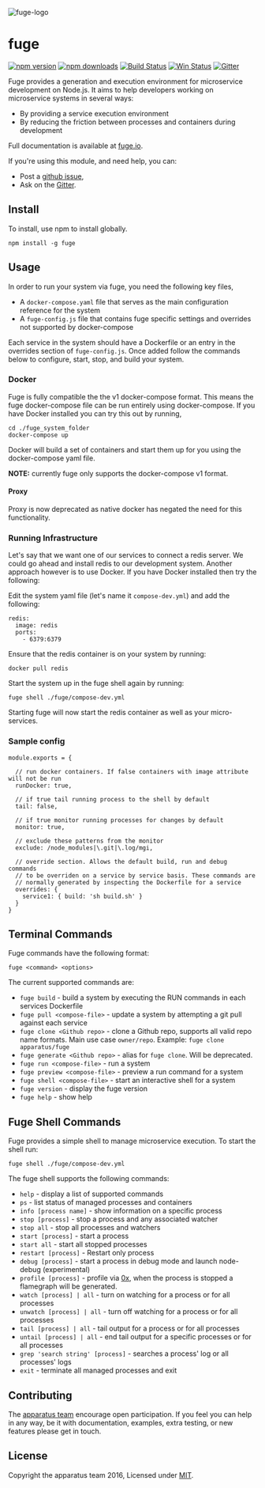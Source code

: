 ![fuge-logo][logo]

# fuge
[![npm version][npm-badge]][npm-url]
[![npm downloads][npm-downloads-badge]][npm-url]
[![Build Status][travis-badge]][travis-url]
[![Win Status][win-badge]][win-url]
[![Gitter][gitter-badge]][gitter-url]

Fuge provides a generation and execution environment for microservice development on Node.js. It aims to help developers working on microservice systems in several ways:

- By providing a service execution environment
- By reducing the friction between processes and containers during development

Full documentation is available at [fuge.io](http://fuge.io/).

If you're using this module, and need help, you can:

- Post a [github issue][],
- Ask on the [Gitter][gitter-url].

## Install
To install, use npm to install globally.

```
npm install -g fuge
```

## Usage
In order to run your system via fuge, you need the following key files,

* A `docker-compose.yaml` file that serves as the main configuration reference for the system
* A `fuge-config.js` file that contains fuge specific settings and overrides not supported by docker-compose

Each service in the system should have a Dockerfile or an entry in the overrides section of `fuge-config.js`. Once added
follow the commands below to configure, start, stop, and build your system.

### Docker
Fuge is fully compatible the the v1 docker-compose format. This means the fuge docker-compose file can be run entirely using docker-compose. If you have Docker installed you can try this out by running,

```
cd ./fuge_system_folder
docker-compose up
```

Docker will build a set of containers and start them up for you using the docker-compose yaml file.

__NOTE:__ currently fuge only supports the docker-compose v1 format.

#### Proxy
Proxy is now deprecated as native docker has negated the need for this functionality.

### Running Infrastructure
Let's say that we want one of our services to connect a redis server. We could go ahead and install redis to our development system. Another approach however is to use Docker. If you have Docker installed then try the following:

Edit the system yaml file (let's name it `compose-dev.yml`) and add the following:

```
redis:
  image: redis
  ports:
    - 6379:6379
```

Ensure that the redis container is on your system by running:

```
docker pull redis
```

Start the system up in the fuge shell again by running:

```
fuge shell ./fuge/compose-dev.yml
```

Starting fuge will now start the redis container as well as your micro-services.

### Sample config
```
module.exports = {

  // run docker containers. If false containers with image attribute will not be run
  runDocker: true,

  // if true tail running process to the shell by default
  tail: false,

  // if true monitor running processes for changes by default
  monitor: true,

  // exclude these patterns from the monitor
  exclude: /node_modules|\.git|\.log/mgi,

  // override section. Allows the default build, run and debug commands
  // to be overriden on a service by service basis. These commands are
  // normally generated by inspecting the Dockerfile for a service
  overrides: {
    service1: { build: 'sh build.sh' }
  }
}
```

## Terminal Commands

Fuge commands have the following format:

`fuge <command> <options>`

The current supported commands are:

* `fuge build` - build a system by executing the RUN commands in each services Dockerfile
* `fuge pull <compose-file>` - update a system by attempting a git pull against each service
* `fuge clone <Github repo>` - clone a Github repo, supports all valid repo name formats. Main use case `owner/repo`. Example: `fuge clone apparatus/fuge`
* `fuge generate <Github repo>` - alias for `fuge clone`. Will be deprecated.
* `fuge run <compose-file>` - run a system
* `fuge preview <compose-file>` - preview a run command for a system
* `fuge shell <compose-file>` - start an interactive shell for a system
* `fuge version` - display the fuge version
* `fuge help` - show help

## Fuge Shell Commands
Fuge provides a simple shell to manage microservice execution. To start the shell run:

```
fuge shell ./fuge/compose-dev.yml
```

The fuge shell supports the following commands:

* `help` - display a list of supported commands
* `ps` - list status of managed processes and containers
* `info [process name]` - show information on a specific process
* `stop [process]` - stop a process and any associated watcher
* `stop all` - stop all processes and watchers
* `start [process]` - start a process
* `start all` - start all stopped processes
* `restart [process]` - Restart only process
* `debug [process]` - start a process in debug mode and launch node-debug (experimental)
* `profile [process]` - profile via [0x][], when the process is stopped a flamegraph will be generated.
* `watch [process] | all` - turn on watching for a process or for all processes
* `unwatch [process] | all` - turn off watching for a process or for all processes
* `tail [process] | all` - tail output for a process or for all processes
* `untail [process] | all` - end tail output for a specific processes or for all processes
* `grep 'search string' [process]` - searches a process' log or all processes' logs
* `exit` - terminate all managed processes and exit

## Contributing
The [apparatus team][] encourage open participation. If you feel you can help in any way, be it with
documentation, examples, extra testing, or new features please get in touch.

## License
Copyright the apparatus team 2016, Licensed under [MIT][].

[logo]: http://fuge.io/files/fuge-logo.png

[npm-badge]: https://badge.fury.io/js/fuge.svg
[npm-url]: https://badge.fury.io/js/fuge
[npm-downloads-badge]: https://img.shields.io/npm/dm/fuge.svg?maxAge=2592000
[win-badge]: https://ci.appveyor.com/api/projects/status/github/apparatus/fuge?branch=master&svg=true
[win-url]: https://ci.appveyor.com/project/mcdonnelldean/fuge
[travis-badge]: https://travis-ci.org/apparatus/fuge.svg?branch=master
[travis-url]: https://travis-ci.org/apparatus/fuge
[gitter-badge]: https://badges.gitter.im/Join%20Chat.svg
[gitter-url]: https://gitter.im/apparatus

[MIT]: ./LICENSE
[github issue]: https://github.com/apparatus/fuge-runner/issues/new
[apparatus team]: https://github.com/apparatus

[0x]: https://www.npmjs.com/package/0x

